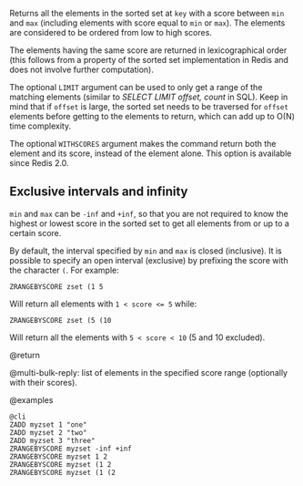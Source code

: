 Returns all the elements in the sorted set at `key` with a score between `min`
and `max` (including elements with score equal to `min` or `max`).
The elements are considered to be ordered from low to high scores.

The elements having the same score are returned in lexicographical order (this
follows from a property of the sorted set implementation in Redis and does not
involve further computation).

The optional `LIMIT` argument can be used to only get a range of the matching
elements (similar to _SELECT LIMIT offset, count_ in SQL).
Keep in mind that if `offset` is large, the sorted set needs to be traversed for
`offset` elements before getting to the elements to return, which can add up to
O(N) time complexity.

The optional `WITHSCORES` argument makes the command return both the element and
its score, instead of the element alone.
This option is available since Redis 2.0.

## Exclusive intervals and infinity

`min` and `max` can be `-inf` and `+inf`, so that you are not required to know
the highest or lowest score in the sorted set to get all elements from or up to
a certain score.

By default, the interval specified by `min` and `max` is closed (inclusive).
It is possible to specify an open interval (exclusive) by prefixing the score
with the character `(`.
For example:

    ZRANGEBYSCORE zset (1 5

Will return all elements with `1 < score <= 5` while:

    ZRANGEBYSCORE zset (5 (10

Will return all the elements with `5 < score < 10` (5 and 10 excluded).

@return

@multi-bulk-reply: list of elements in the specified score range (optionally
with their scores).

@examples

    @cli
    ZADD myzset 1 "one"
    ZADD myzset 2 "two"
    ZADD myzset 3 "three"
    ZRANGEBYSCORE myzset -inf +inf
    ZRANGEBYSCORE myzset 1 2
    ZRANGEBYSCORE myzset (1 2
    ZRANGEBYSCORE myzset (1 (2
